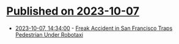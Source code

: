 # [Published on 2023-10-07](index.md)

* [2023-10-07, 14:34:00](https://hardware.slashdot.org/story/23/10/07/0254236/freak-accident-in-san-francisco-traps-pedestrian-under-robotaxi?utm_source=rss1.0mainlinkanon&utm_medium=feed) - [Freak Accident in San Francisco Traps Pedestrian Under Robotaxi](https://hardware.slashdot.org/story/23/10/07/0254236/freak-accident-in-san-francisco-traps-pedestrian-under-robotaxi?utm_source=rss1.0mainlinkanon&utm_medium=feed)
